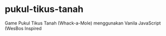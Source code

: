 # pukul-tikus-tanah
Game Pukul Tikus Tanah (Whack-a-Mole) menggunakan Vanila JavaScript (WesBos Inspired
